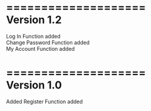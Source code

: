 ====================  
Version 1.2  
====================
Log In Function added  
Change Password Function added  
My Account Function added  
  
  
====================  
Version 1.0
====================  
Added Register Function added  
